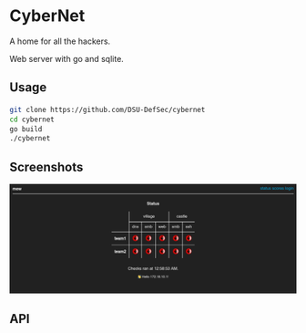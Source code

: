 # CyberNet

A home for all the hackers.

Web server with go and sqlite.

## Usage

``` bash
git clone https://github.com/DSU-DefSec/cybernet
cd cybernet
go build
./cybernet
```

## Screenshots

![Main Status Page](screenshots/status.png)


## API

